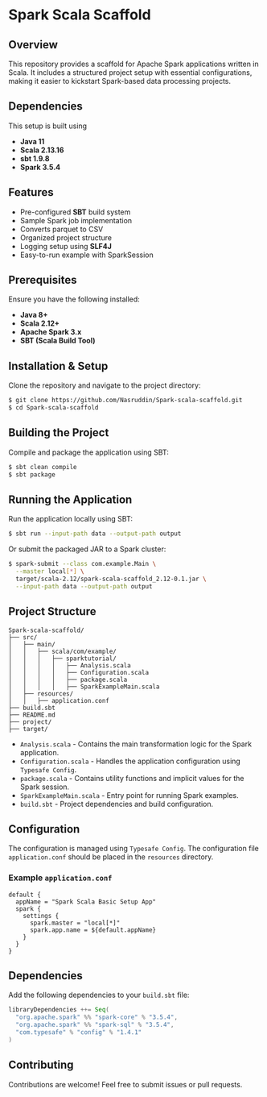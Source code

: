 # Spark Scala Scaffold

## Overview

This repository provides a scaffold for Apache Spark applications written in Scala. It includes a structured project setup with essential configurations, making it easier to kickstart Spark-based data processing projects.

## Dependencies 
This setup is built using
- **Java 11**
- **Scala 2.13.16**
- **sbt 1.9.8**
- **Spark 3.5.4**

## Features

- Pre-configured **SBT** build system
- Sample Spark job implementation
- Converts parquet to CSV
- Organized project structure
- Logging setup using **SLF4J**
- Easy-to-run example with SparkSession

## Prerequisites

Ensure you have the following installed:

- **Java 8+**
- **Scala 2.12+**
- **Apache Spark 3.x**
- **SBT (Scala Build Tool)**

## Installation & Setup

Clone the repository and navigate to the project directory:

```sh
$ git clone https://github.com/Nasruddin/Spark-scala-scaffold.git
$ cd Spark-scala-scaffold
```

## Building the Project

Compile and package the application using SBT:

```sh
$ sbt clean compile
$ sbt package
```

## Running the Application

Run the application locally using SBT:

```sh
$ sbt run --input-path data --output-path output
```

Or submit the packaged JAR to a Spark cluster:

```sh
$ spark-submit --class com.example.Main \
  --master local[*] \
  target/scala-2.12/spark-scala-scaffold_2.12-0.1.jar \
  --input-path data --output-path output
```

## Project Structure

```
Spark-scala-scaffold/
├── src/
│   ├── main/
│   │   ├── scala/com/example/
│   │   │   ├── sparktutorial/
│   │   │   │   ├── Analysis.scala
│   │   │   │   ├── Configuration.scala
│   │   │   │   ├── package.scala
│   │   │   │   ├── SparkExampleMain.scala
│   ├── resources/
│   │   ├── application.conf
├── build.sbt
├── README.md
├── project/
├── target/
```

- `Analysis.scala` - Contains the main transformation logic for the Spark application.
- `Configuration.scala` - Handles the application configuration using `Typesafe Config`.
- `package.scala` - Contains utility functions and implicit values for the Spark session.
- `SparkExampleMain.scala` - Entry point for running Spark examples.
- `build.sbt` - Project dependencies and build configuration.
## Configuration

The configuration is managed using `Typesafe Config`. The configuration file `application.conf` should be placed in the `resources` directory.

### Example `application.conf`

```hocon
default {
  appName = "Spark Scala Basic Setup App"
  spark {
    settings {
      spark.master = "local[*]"
      spark.app.name = ${default.appName}
    }
  }
}
```

## Dependencies

Add the following dependencies to your `build.sbt` file:

```scala
libraryDependencies ++= Seq(
  "org.apache.spark" %% "spark-core" % "3.5.4",
  "org.apache.spark" %% "spark-sql" % "3.5.4",
  "com.typesafe" % "config" % "1.4.1"
)
```

## Contributing

Contributions are welcome! Feel free to submit issues or pull requests.
